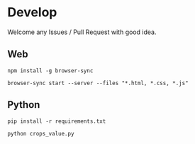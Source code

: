 # Develop

Welcome any Issues / Pull Request with good idea.

## Web

```
npm install -g browser-sync
```

```
browser-sync start --server --files "*.html, *.css, *.js"
```

## Python

```
pip install -r requirements.txt
```

```
python crops_value.py
```
